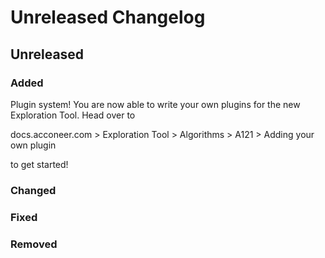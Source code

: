 # Unreleased Changelog

## Unreleased

### Added
Plugin system! You are now able to write your own plugins for the new Exploration Tool.
Head over to

docs.acconeer.com > Exploration Tool > Algorithms > A121 > Adding your own plugin

to get started!

### Changed

### Fixed

### Removed
